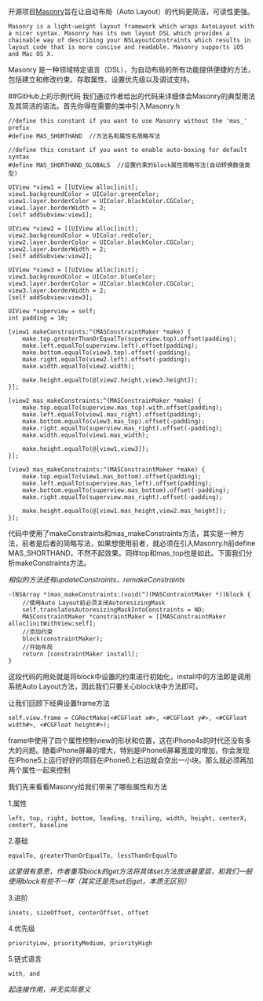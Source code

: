<!-----
layout: post
title: 如何使用Masonry简化iOS屏幕适配
keywords: Masonry
category: Masonry
tags: [Masonry]
----->

开源项目[Masonry](https://github.com/Masonry/Masonry)旨在让自动布局（Auto Layout）的代码更简洁，可读性更强。


    Masonry is a light-weight layout framework which wraps AutoLayout with a nicer syntax. Masonry has its own layout DSL which provides a chainable way of describing your NSLayoutConstraints which results in layout code that is more concise and readable. Masonry supports iOS and Mac OS X.
    
Masonry 是一种领域特定语言（DSL），为自动布局的所有功能提供便捷的方法，包括建立和修改约束、存取属性、设置优先级以及调试支持。

##GitHub上的示例代码
我们通过作者给出的代码来详细体会Masonry的典型用法及其简洁的语法。首先你得在需要的类中引入Masonry.h

    //define this constant if you want to use Masonry without the 'mas_' prefix
    #define MAS_SHORTHAND  //方法名和属性名简略写法

    //define this constant if you want to enable auto-boxing for default syntax
    #define MAS_SHORTHAND_GLOBALS  //设置约束的block属性简略写法(自动转换数值类型)

    UIView *view1 = [[UIView alloc]init];
    view1.backgroundColor = UIColor.greenColor;
    view1.layer.borderColor = UIColor.blackColor.CGColor;
    view1.layer.borderWidth = 2;
    [self addSubview:view1];
    
    UIView *view2 = [[UIView alloc]init];
    view2.backgroundColor = UIColor.redColor;
    view2.layer.borderColor = UIColor.blackColor.CGColor;
    view2.layer.borderWidth = 2;
    [self addSubview:view2];
    
    UIView *view3 = [[UIView alloc]init];
    view3.backgroundColor = UIColor.blueColor;
    view3.layer.borderColor = UIColor.blackColor.CGColor;
    view3.layer.borderWidth = 2;
    [self addSubview:view3];
    
    UIView *superview = self;
    int padding = 10;
    
    [view1 makeConstraints:^(MASConstraintMaker *make) {
        make.top.greaterThanOrEqualTo(superview.top).offset(padding);
        make.left.equalTo(superview.left).offset(padding);
        make.bottom.equalTo(view3.top).offset(-padding);
        make.right.equalTo(view2.left).offset(-padding);
        make.width.equalTo(view2.width);
        
        make.height.equalTo(@[view2.height,view3.height]);
    }];
    
    [view2 mas_makeConstraints:^(MASConstrainMaker *make) {
        make.top.equalTo(superview.mas_top).with.offset(padding);
        make.left.equalTo(view1.mas_right).offset(padding);
        make.bottom.equalTo(view3.mas_top).offset(-padding);
        make.right.equalTo(superview.mas_right).offset(-padding);
        make.width.equalTo(view1.mas_width);
        
        make.height.equalTo(@[view1,view3]);
    }];
    
    [view3 mas_makeConstraints:^(MASConstraintMaker *make) {
        make.top.equalTo(view1.mas_bottom).offset(padding);
        make.left.equalTo(superview.mas_left).offset(padding);
        make.bottom.equalTo(superview.mas_bottom).offset(-padding);
        make.right.equalTo(superview.mas_right).offset(-padding);
        
        make.height.equalTo(@[view1.mas_height,view2.mas_height]);
    }];
    
代码中使用了makeConstraints和mas_makeConstraints方法，其实是一种方法，前者是后者的简略写法，如果想使用前者，就必须在引入Masonry.h前define MAS_SHORTHAND，不然不起效果。同样top和mas_top也是如此。下面我们分析makeConstraints方法。

*相似的方法还有updateConstraints，remakeConstraints*

    -(NSArray *)mas_makeConstraints:(void(^)(MASContraintMaker *))block {
        //使用Auto Layout前必须关闭AutoresizingMask
        self.translatesAutoresizingMaskIntoConstraints = NO;
        MASConstraintMaker *constraintMaker = [[MASConstraintMaker alloc]initWithView:self];
        //添加约束
        block(constraintMaker);
        //开始布局
        return [constraintMaker install];
    }
    
这段代码的用处就是将block中设置的约束进行初始化，install中的方法即是调用系统Auto Layout方法，因此我们只要关心block块中方法即可。

让我们回顾下经典设置frame方法

    self.view.frame = CGRectMake(<#CGFloat x#>, <#CGFloat y#>, <#CGFloat width#>, <#CGFloat height#>);
    
frame中使用了四个属性控制view的形状和位置，这在iPhone4s的时代还没有多大的问题。随着iPhone屏幕的增大，特别是iPhone6屏幕宽度的增加，你会发现在iPhone5上运行好好的项目在iPhone6上右边就会空出一小块。那么就必须再加两个属性一起来控制

我们先来看看Masonry给我们带来了哪些属性和方法

1.属性

    left, top, right, bottom, leading, trailing, width, height, centerX, centerY, baseline

2.基础

    equalTo, greaterThanOrEqualTo, lessThanOrEqualTo
    
*这里很有意思，作者重写block的get方法将具体set方法放进最里层，和我们一般使用block有些不一样（其实还是先set后get，本质无区别）*

3.进阶

    insets, sizeOffset, centerOffset, offset
    
4.优先级

    priorityLow, priorityMedium, priorityHigh
    
5.链式语言
    
    with, and
    
*起连接作用，并无实际意义*




